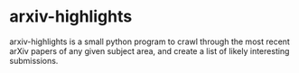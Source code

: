 # arxiv-highlights

arxiv-highlights is a small python program to crawl through the most
recent arXiv papers of any given subject area, and create a list of
likely interesting submissions.